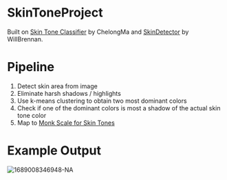 # SkinToneProject
Built on [Skin Tone Classifier]([url](https://github.com/ChenglongMa/SkinToneClassifier)https://github.com/ChenglongMa/SkinToneClassifier) by ChelongMa and [SkinDetector]([url](https://github.com/WillBrennan/SkinDetector)https://github.com/WillBrennan/SkinDetector) by WillBrennan.

# Pipeline
1. Detect skin area from image
2. Eliminate harsh shadows / highlights
3. Use k-means clustering to obtain two most dominant colors
4. Check if one of the dominant colors is most a shadow of the actual skin tone color
5. Map to [Monk Scale for Skin Tones]([url](https://skintone.google/)https://skintone.google/)

# Example Output
![1689008346948-NA](https://github.com/achun321/SkinToneClassifier/assets/69877830/89126000-3d1a-44c5-90b9-04d9e0e7cb00)
